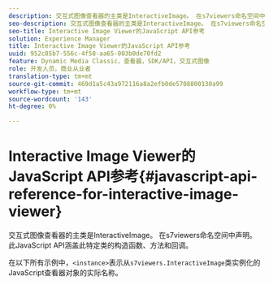 ```yaml
---
description: 交互式图像查看器的主类是InteractiveImage。 在s7viewers命名空间中声明。 此JavaScript API涵盖此特定类的构造函数、方法和回调。
seo-description: 交互式图像查看器的主类是InteractiveImage。 在s7viewers命名空间中声明。 此JavaScript API涵盖此特定类的构造函数、方法和回调。
seo-title: Interactive Image Viewer的JavaScript API参考
solution: Experience Manager
title: Interactive Image Viewer的JavaScript API参考
uuid: 952c85b7-556c-4f58-aa65-003b0de70fd2
feature: Dynamic Media Classic，查看器，SDK/API，交互式图像
role: 开发人员，商业从业者
translation-type: tm+mt
source-git-commit: 469d1a5c43a972116a8a2efb0de5708800130a99
workflow-type: tm+mt
source-wordcount: '143'
ht-degree: 0%

---
```



# Interactive Image Viewer的JavaScript API参考{#javascript-api-reference-for-interactive-image-viewer}

交互式图像查看器的主类是InteractiveImage。 在s7viewers命名空间中声明。 此JavaScript API涵盖此特定类的构造函数、方法和回调。

在以下所有示例中，`<instance>`表示从`s7viewers.InteractiveImage`类实例化的JavaScript查看器对象的实际名称。

